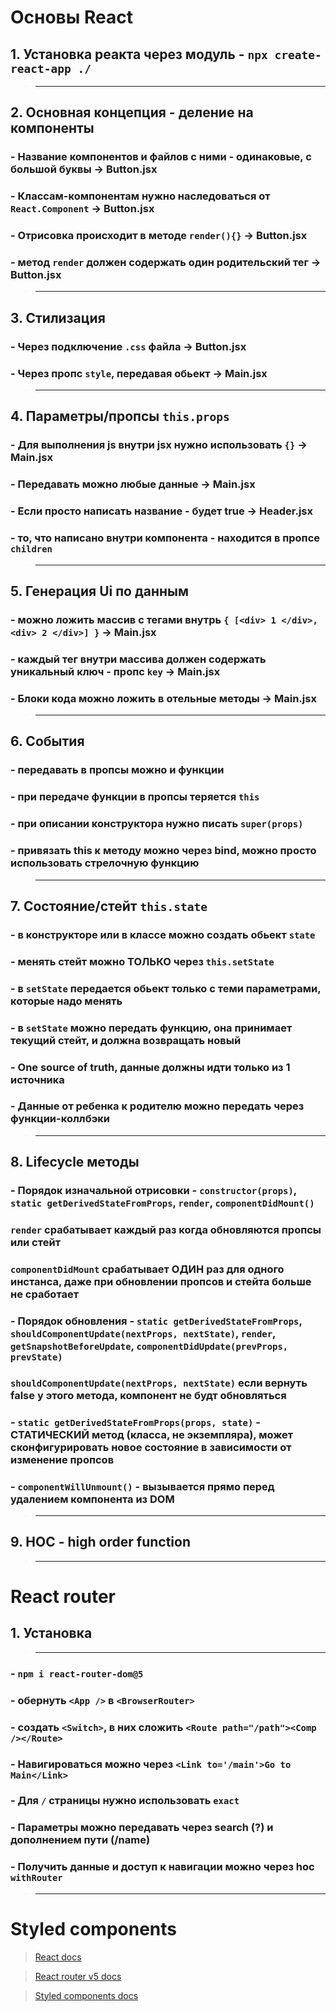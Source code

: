 # **Основы React**

## **1. Установка реакта через модуль - `npx create-react-app ./`**

> -------------------

## **2. Основная концепция - деление на компоненты**

### - Название компонентов и файлов с ними - одинаковые, с большой буквы -> Button.jsx

### - Классам-компонентам нужно наследоваться от `React.Component` -> Button.jsx

### - Отрисовка происходит в методе `render(){}` -> Button.jsx

### - метод `render` должен содержать один родительский тег -> Button.jsx

> -------------------

## **3. Стилизация**

### - Через подключение `.css` файла -> Button.jsx

### - Через пропс `style`, передавая обьект -> Main.jsx

> -------------------

## **4. Параметры/пропсы `this.props`**

### - Для выполнения js внутри jsx нужно использовать `{}` -> Main.jsx

### - Передавать можно любые данные -> Main.jsx

### - Если просто написать название - будет true -> Header.jsx

### - то, что написано внутри компонента - находится в пропсе `children`

> -------------------

## **5. Генерация Ui по данным**

### - можно ложить массив с тегами внутрь `{ [<div> 1 </div>, <div> 2 </div>] }` -> Main.jsx

### - каждый тег внутри массива должен содержать уникальный ключ - пропс `key` -> Main.jsx

### - Блоки кода можно ложить в отельные методы -> Main.jsx

> -------------------

## **6. События**

### - передавать в пропсы можно и функции

### - при передаче функции в пропсы теряется `this`

### - при описании конструктора нужно писать `super(props)`

### - привязать this к методу можно через bind, можно просто использовать стрелочную функцию

> -------------------

## **7. Состояние/стейт `this.state`**

### - в конструкторе или в классе можно создать обьект `state`

### - менять стейт можно **ТОЛЬКО** через `this.setState`

### - в `setState` передается обьект только с теми параметрами, которые надо менять

### - в `setState` можно передать функцию, она принимает текущий стейт, и должна возвращать новый

### - **One source of truth**, данные должны идти только из 1 источника

### - Данные от ребенка к родителю можно передать через функции-коллбэки

> -------------------

## **8. Lifecycle методы**

### - Порядок изначальной отрисовки - `constructor(props)`, `static getDerivedStateFromProps`, `render`, `componentDidMount()`

### `render` срабатывает каждый раз когда обновляются пропсы или стейт

### `componentDidMount` срабатывает **ОДИН** раз для одного инстанса, даже при обновлении пропсов и стейта больше не сработает

### - Порядок обновления - `static getDerivedStateFromProps`, `shouldComponentUpdate(nextProps, nextState)`, `render`, `getSnapshotBeforeUpdate`, `componentDidUpdate(prevProps, prevState)`

### `shouldComponentUpdate(nextProps, nextState)` если вернуть false у этого метода, компонент не будт обновляться

### - `static getDerivedStateFromProps(props, state)` - **СТАТИЧЕСКИЙ** метод (класса, не экземпляра), может сконфигурировать новое состояние в зависимости от изменение пропсов

### - `componentWillUnmount()` - вызывается прямо перед удалением компонента из DOM

> -------------------

## **9. HOC - high order function**

> -------------------

# **React router**

## **1. Установка**

> -------------------

### - `npm i react-router-dom@5`

### - обернуть `<App />` в `<BrowserRouter>`

### - создать `<Switch>`, в них сложить `<Route path="/path"><Comp /></Route>`

### - Навигироваться можно через `<Link to='/main'>Go to Main</Link>`

### - Для `/` страницы нужно использовать `exact`

### - Параметры можно передавать через search (?) и дополнением пути (/name)

### - Получить данные и доступ к навигации можно через hoc `withRouter`

> -------------------

# **Styled components**


> [React docs](https://ru.reactjs.org/docs/getting-started.html)

> [React router v5 docs](https://v5.reactrouter.com/web/guides/quick-start)

> [Styled components docs](https://styled-components.com/docs/basics#getting-started)

